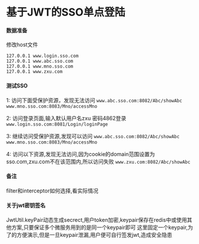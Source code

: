 # 基于JWT的SSO单点登陆

#### 数据准备
修改host文件
```
127.0.0.1 www.login.sso.com
127.0.0.1 www.abc.sso.com
127.0.0.1 www.mno.sso.com
127.0.0.1 www.zxu.com
```

#### 测试SSO
1: 访问下面受保护资源，发现无法访问
`www.abc.sso.com:8082/Abc/showAbc`
`www.mno.sso.com:8083/Mno/accessMno`

2: 访问登录页面,输入默认用户名zxu 密码4862登录
`www.login.sso.com:8081/Login/loginPage`

3: 继续访问受保护资源,发现可以访问
`www.abc.sso.com:8082/Abc/showAbc`
`www.mno.sso.com:8083/Mno/accessMno`

4: 访问以下资源,发现无法访问,因为cookie的domain范围设置为sso.com,zxu.com不在该范围内,所以访问失败
`www.zxu.com:8082/Abc/showAbc`

#### 备注
filter和interceptor如何选择,看实际情况

#### 关于jwt密钥签名
JwtUtil.keyPair动态生成secrect,用户token加密,keypair保存在redis中或使用其他方案,只要保证多个微服务用到的是同一个keypair即可
这里固定一个keypair,为了的方便演示,但是一旦keypair泄漏,用户便可自行签发jwt,造成安全隐患
